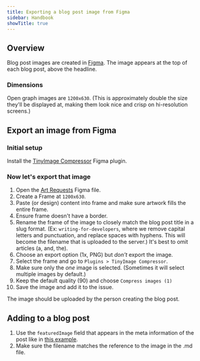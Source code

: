 ```yaml
---
title: Exporting a blog post image from Figma
sidebar: Handbook
showTitle: true
---
```


## Overview

Blog post images are created in [Figma](https://www.figma.com/file/nG3Iil1pLraQ6VTqhsk2FT/Blog?node-id=470%3A2064). The image appears at the top of each blog post, above the headline.

### Dimensions

Open graph images are `1200x630`. (This is approximately double the size they'll be displayed at, making them look nice and crisp on hi-resolution screens.)

## Export an image from Figma

### Initial setup

Install the [TinyImage Compressor](https://www.figma.com/community/plugin/789009980664807964) Figma plugin.

### Now let's export that image

1. Open the [Art Requests](https://www.figma.com/file/HwUmk7WqccLkGgNNGAs4zN/Art-requests) Figma file.
1. Create a Frame at `1200x630`.
2. Paste (or design) content into frame and make sure artwork fills the entire frame.
3. Ensure frame doesn't have a border.
4. Rename the frame of the image to closely match the blog post title in a slug format. (Ex: `writing-for-developers`, where we remove capital letters and punctuation, and replace spaces with hyphens. This will become the filename that is uploaded to the server.) It's best to omit articles (a, and, the).
5. Choose an export option (1x, PNG) but _don't_ export the image.
6. Select the frame and go to `Plugins > TinyImage Compressor`.
7. Make sure only the _one_ image is selected. (Sometimes it will select multiple images by default.)
8. Keep the default quality (90) and choose `Compress images (1)`
9. Save the image and add it to the issue.

The image should be uploaded by the person creating the blog post.

## Adding to a blog post

1. Use the `featuredImage` field that appears in the meta information of the post like in [this example](https://github.com/PostHog/posthog.com/blob/master/contents/blog/100-times-more-events.md).
1. Make sure the filename matches the reference to the image in the .md file.
